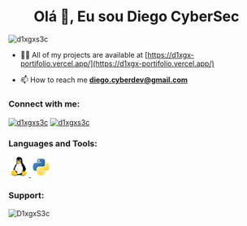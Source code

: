 <h1 align="center">Olá 👋, Eu sou Diego CyberSec</h1>
<p align="left"> <img src="https://komarev.com/ghpvc/?username=d1xgxs3c&label=Profile%20views&color=0e75b6&style=flat" alt="d1xgxs3c" /> </p>

- 👨‍💻 All of my projects are available at [https://d1xgx-portifolio.vercel.app/](https://d1xgx-portifolio.vercel.app/)

- 📫 How to reach me **diego.cyberdev@gmail.com**

<h3 align="left">Connect with me:</h3>
<p align="left">
<a href="https://linkedin.com/in/d1xgxs3c" target="blank"><img align="center" src="https://raw.githubusercontent.com/rahuldkjain/github-profile-readme-generator/master/src/images/icons/Social/linked-in-alt.svg" alt="d1xgxs3c" height="30" width="40" /></a>
<a href="https://instagram.com/d1xgxs3c" target="blank"><img align="center" src="https://raw.githubusercontent.com/rahuldkjain/github-profile-readme-generator/master/src/images/icons/Social/instagram.svg" alt="d1xgxs3c" height="30" width="40" /></a>
</p>

<h3 align="left">Languages and Tools:</h3>
<p align="left"> <a href="https://www.linux.org/" target="_blank" rel="noreferrer"> <img src="https://raw.githubusercontent.com/devicons/devicon/master/icons/linux/linux-original.svg" alt="linux" width="40" height="40"/> </a> <a href="https://www.python.org" target="_blank" rel="noreferrer"> <img src="https://raw.githubusercontent.com/devicons/devicon/master/icons/python/python-original.svg" alt="python" width="40" height="40"/> </a> </p>

<h3 align="left">Support:</h3>
<p><a href="https://www.buymeacoffee.com/D1xgxS3c"> <img align="left" src="https://cdn.buymeacoffee.com/buttons/v2/default-yellow.png" height="50" width="210" alt="D1xgxS3c" /></a></p><br><br>
